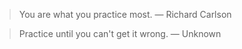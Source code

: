 

> You are what you practice most.
&mdash; Richard Carlson

> Practice until you can't get it wrong.
&mdash; Unknown
